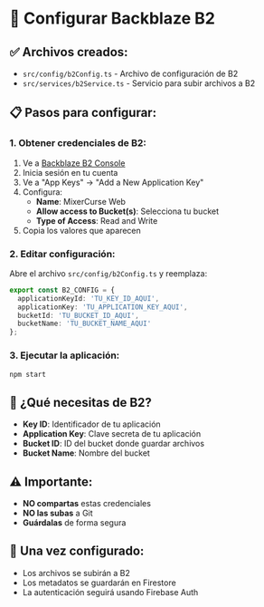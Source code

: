 # 🔧 Configurar Backblaze B2

## ✅ Archivos creados:
- `src/config/b2Config.ts` - Archivo de configuración de B2
- `src/services/b2Service.ts` - Servicio para subir archivos a B2

## 📋 Pasos para configurar:

### 1. Obtener credenciales de B2:
1. Ve a [Backblaze B2 Console](https://secure.backblaze.com/user_signin.htm)
2. Inicia sesión en tu cuenta
3. Ve a "App Keys" → "Add a New Application Key"
4. Configura:
   - **Name**: MixerCurse Web
   - **Allow access to Bucket(s)**: Selecciona tu bucket
   - **Type of Access**: Read and Write
5. Copia los valores que aparecen

### 2. Editar configuración:
Abre el archivo `src/config/b2Config.ts` y reemplaza:

```typescript
export const B2_CONFIG = {
  applicationKeyId: 'TU_KEY_ID_AQUI',
  applicationKey: 'TU_APPLICATION_KEY_AQUI', 
  bucketId: 'TU_BUCKET_ID_AQUI',
  bucketName: 'TU_BUCKET_NAME_AQUI'
};
```

### 3. Ejecutar la aplicación:
```bash
npm start
```

## 🎯 ¿Qué necesitas de B2?
- **Key ID**: Identificador de tu aplicación
- **Application Key**: Clave secreta de tu aplicación  
- **Bucket ID**: ID del bucket donde guardar archivos
- **Bucket Name**: Nombre del bucket

## ⚠️ Importante:
- **NO compartas** estas credenciales
- **NO las subas** a Git
- **Guárdalas** de forma segura

## 🚀 Una vez configurado:
- Los archivos se subirán a B2
- Los metadatos se guardarán en Firestore
- La autenticación seguirá usando Firebase Auth
